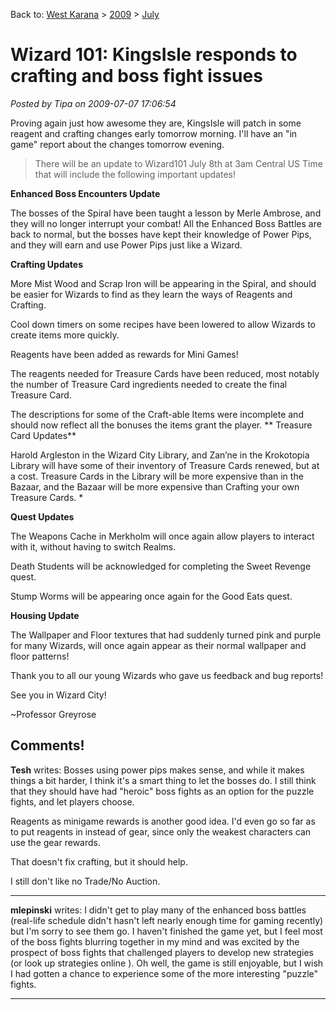 Back to: [West Karana](/posts/westkarana.md) > [2009](/posts/2009/westkarana.md) > [July](./westkarana.md)
# Wizard 101: KingsIsle responds to crafting and boss fight issues

*Posted by Tipa on 2009-07-07 17:06:54*

Proving again just how awesome they are, KingsIsle will patch in some reagent and crafting changes early tomorrow morning. I'll have an "in game" report about the changes tomorrow evening.


> There will be an update to Wizard101 July 8th at 3am Central US Time that will include the following important updates! 

**Enhanced Boss Encounters Update** 

The bosses of the Spiral have been taught a lesson by Merle Ambrose, and they will no longer interrupt your combat! All the Enhanced Boss Battles are back to normal, but the bosses have kept their knowledge of Power Pips, and they will earn and use Power Pips just like a Wizard. 

**Crafting Updates** 

More Mist Wood and Scrap Iron will be appearing in the Spiral, and should be easier for Wizards to find as they learn the ways of Reagents and Crafting. 

Cool down timers on some recipes have been lowered to allow Wizards to create items more quickly. 

Reagents have been added as rewards for Mini Games! 

The reagents needed for Treasure Cards have been reduced, most notably the number of Treasure Card ingredients needed to create the final Treasure Card. 

The descriptions for some of the Craft-able Items were incomplete and should now reflect all the bonuses the items grant the player. 
**
Treasure Card Updates** 

Harold Argleston in the Wizard City Library, and Zan’ne in the Krokotopia Library will have some of their inventory of Treasure Cards renewed, but at a cost. Treasure Cards in the Library will be more expensive than in the Bazaar, and the Bazaar will be more expensive than Crafting your own Treasure Cards. * 

**Quest Updates** 

The Weapons Cache in Merkholm will once again allow players to interact with it, without having to switch Realms. 

Death Students will be acknowledged for completing the Sweet Revenge quest. 

Stump Worms will be appearing once again for the Good Eats quest. 

**Housing Update** 

The Wallpaper and Floor textures that had suddenly turned pink and purple for many Wizards, will once again appear as their normal wallpaper and floor patterns! 

 Thank you to all our young Wizards who gave us feedback and bug reports!

See you in Wizard City!

~Professor Greyrose





## Comments!

**Tesh** writes: Bosses using power pips makes sense, and while it makes things a bit harder, I think it's a smart thing to let the bosses do. I still think that they should have had "heroic" boss fights as an option for the puzzle fights, and let players choose.

Reagents as minigame rewards is another good idea. I'd even go so far as to put reagents in instead of gear, since only the weakest characters can use the gear rewards.

That doesn't fix crafting, but it should help.

I still don't like no Trade/No Auction.

---

**mlepinski** writes: I didn't get to play many of the enhanced boss battles (real-life schedule didn't hasn't left nearly enough time for gaming recently) but I'm sorry to see them go. I haven't finished the game yet, but I feel most of the boss fights blurring together in my mind and was excited by the prospect of boss fights that challenged players to develop new strategies (or look up strategies online ). Oh well, the game is still enjoyable, but I wish I had gotten a chance to experience some of the more interesting "puzzle" fights.

---

